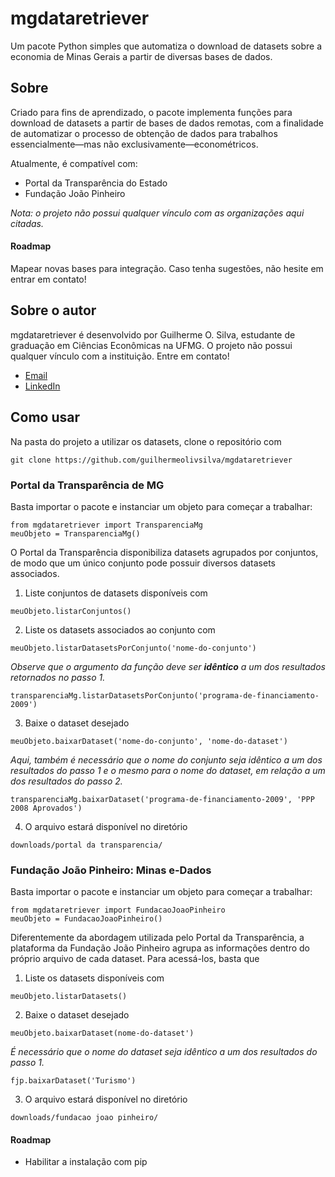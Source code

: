 # mgdataretriever

Um pacote Python simples que automatiza o download de datasets sobre a economia de Minas Gerais a partir de diversas bases de dados.

## Sobre

Criado para fins de aprendizado, o pacote implementa funções para download de datasets a partir de bases de dados remotas, com a finalidade de automatizar o processo de obtenção de dados para trabalhos essencialmente—mas não exclusivamente—econométricos.

Atualmente, é compatível com:
- Portal da Transparência do Estado
- Fundação João Pinheiro

_Nota: o projeto não possui qualquer vínculo com as organizações aqui citadas._

#### Roadmap
Mapear novas bases para integração. Caso tenha sugestões, não hesite em entrar em contato!

## Sobre o autor
mgdataretriever é desenvolvido por Guilherme O. Silva, estudante de graduação em Ciências Econômicas na UFMG. O projeto não possui qualquer vínculo com a instituição.
Entre em contato!
- [Email](mailto:guilherme.olivsilva01@gmail.com)
- [LinkedIn](https://www.linkedin.com/in/guilherme-oliveira-104090195/)

## Como usar
Na pasta do projeto a utilizar os datasets, clone o repositório com
```
git clone https://github.com/guilhermeolivsilva/mgdataretriever
```

### Portal da Transparência de MG
Basta importar o pacote e instanciar um objeto para começar a trabalhar:
```
from mgdataretriever import TransparenciaMg
meuObjeto = TransparenciaMg()
```

O Portal da Transparência disponibiliza datasets agrupados por conjuntos, de modo que um único conjunto pode possuir diversos datasets associados.

1. Liste conjuntos de datasets disponíveis com
```
meuObjeto.listarConjuntos()
```

2. Liste os datasets associados ao conjunto com
```
meuObjeto.listarDatasetsPorConjunto('nome-do-conjunto')
```
_Observe que o argumento da função deve ser **idêntico** a um dos resultados retornados no passo 1._
```
transparenciaMg.listarDatasetsPorConjunto('programa-de-financiamento-2009')
```

3. Baixe o dataset desejado
```
meuObjeto.baixarDataset('nome-do-conjunto', 'nome-do-dataset')
```
_Aqui, também é necessário que o nome do conjunto seja idêntico a um dos resultados do passo 1 e o mesmo para o nome do dataset, em relação a um dos resultados do passo 2._
```
transparenciaMg.baixarDataset('programa-de-financiamento-2009', 'PPP 2008 Aprovados')
```

4. O arquivo estará disponível no diretório
```
downloads/portal da transparencia/
```

### Fundação João Pinheiro: Minas e-Dados
Basta importar o pacote e instanciar um objeto para começar a trabalhar:
```
from mgdataretriever import FundacaoJoaoPinheiro
meuObjeto = FundacaoJoaoPinheiro()
```

Diferentemente da abordagem utilizada pelo Portal da Transparência, a plataforma da Fundação João Pinheiro agrupa as informações dentro do próprio arquivo de cada dataset. Para acessá-los, basta que

1. Liste os datasets disponíveis com
```
meuObjeto.listarDatasets()
```

2. Baixe o dataset desejado
```
meuObjeto.baixarDataset(nome-do-dataset')
```
_É necessário que o nome do dataset seja idêntico a um dos resultados do passo 1._
```
fjp.baixarDataset('Turismo')
```

3. O arquivo estará disponível no diretório
```
downloads/fundacao joao pinheiro/
```

#### Roadmap
- Habilitar a instalação com pip
